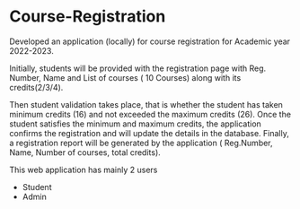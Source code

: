 # Course-Registration

<p>Developed an application (locally) for course registration for Academic year 2022-2023.</p>

<p>Initially, students will be provided with the registration page with Reg. Number, Name and List of courses (
10 Courses) along with its credits(2/3/4). 
<p>Then student validation takes place, that is whether the student has taken minimum credits (16) and not exceeded the maximum credits (26). 
Once the student satisfies the minimum and maximum credits, the application confirms the registration and will update the details in the database. Finally, a registration report will be generated by the application ( Reg.Number, Name, Number of courses, total credits).</p>
<p>This web application has mainly 2 users<ul><li>Student</li><li>Admin</li></ul></p>
